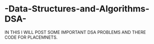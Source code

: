 # -Data-Structures-and-Algorithms-DSA-
IN THIS I WILL POST SOME IMPORTANT DSA PROBLEMS AND THERE CODE FOR PLACEMNETS.
